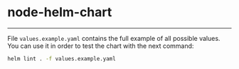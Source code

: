 # node-helm-chart
---
File `values.example.yaml` contains the full example of all possible values. You can use it in order to test the chart with the next command: 

```sh
helm lint . -f values.example.yaml
```

